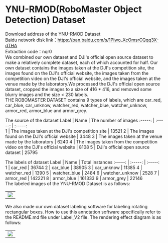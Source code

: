 # YNU-RMOD(RoboMaster Object Detection) Dataset
Download address of the YNU-RMOD Dataset  
Baidu network disk link：https://pan.baidu.com/s/1PIwo_XcOmsrCQqq3X-dTHA   
Extraction code：nqr0  
We combined our own dataset and DJI's official open source dataset to make a relatively complete dataset, each of which accounted for half. Our own dataset contains the images taken at the DJI's competition site, the images found on the DJI's official website, the images taken from the competition video on the DJI's official website, and the images taken at the venue made by the laboratory.We processed the DJI's official open source dataset, cropped the images to a size of 416 * 416, and removed some blurry images and the size < 230 labels.  
THE ROBOMASTER DATASET contains 9 types of labels, which are car_red, car_blue, car_unknow, watcher_red, watcher_blue, watcher_unknow, armor_red, armor_blue and armor_grey.  

The source of the dataset
Label	   |  Name	  |  The number of images
 :-----:  | :-----:  |  :-----:   
1 	  |   The images taken at the DJI's competition site	                       |   13521
2	   |   The images found on the DJI's official website	                     |     3448
3	   |   The images taken at the venue made by the laboratory	            |     6240
4	   |   The images taken from the competition video on the DJI's official website	             |     8108
5	   |   DJI's official open source dataset	           |     25795

The labels of dataset
Label	   |  Name	  |  Total instances
 :-----:  | :-----:  |  :-----:   
1 	 |   car_red	                        |     36744
2	   |   car_blue	                     |     38905
3	   |   car_unknow	             |     11385
4	   |   watcher_red	             |     1390
5	   |   watcher_blue	           |     2484
6	   |   watcher_unknow	   |     2528
7	   |   armor_red	                 |     142221
8	   |   armor_blue	               |     161333
9	   |   armor_grey	               |     22146  
The labeled images of the YNU-RMOD Dataset is as follows:  
</table>
<table>
    <tr>
        <td ><center><img src="https://www.github.com/Damon2019/RM-DATASET/raw/master/images/16.png"></center></td>
    </tr>
</table>  
We also made our own dataset labeling software for labeling rotating rectangular boxes. How to use this annotation software specifically refer to the README.md file under Label_V2 file.  
The rendering effect diagram is as follows:  
<table>
    <tr>
        <td ><center><img src="https://www.github.com/Damon2019/RM-DATASET/raw/master/images/6.png"></center></td>
    </tr>


